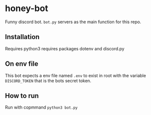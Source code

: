 # honey-bot
Funny discord bot. `bot.py` servers as the main function for this repo.

## Installation
Requires python3
requires packages dotenv and discord.py

## On env file
This bot expects a env file named `.env` to exist in root with the variable `DISCORD_TOKEN` that is the bots secret token.

## How to run
Run with copmmand `python3 bot.py`